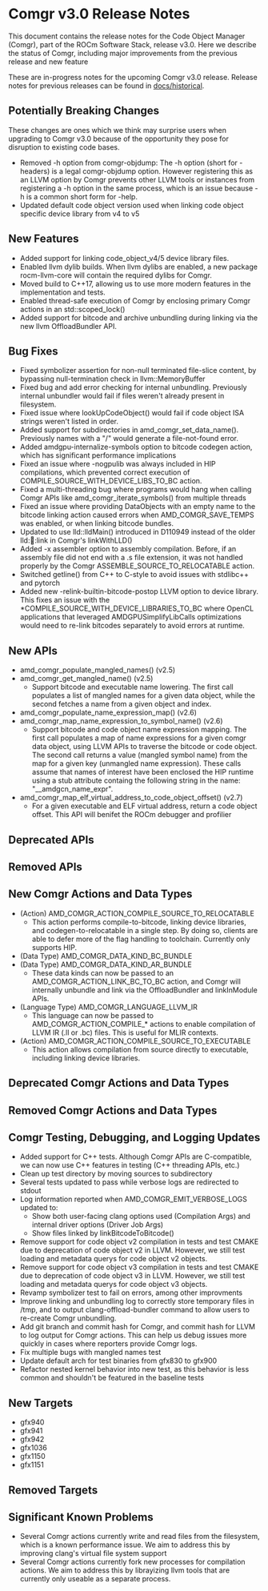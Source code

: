 Comgr v3.0 Release Notes
========================

This document contains the release notes for the Code Object Manager (Comgr),
part of the ROCm Software Stack, release v3.0. Here we describe the status of
Comgr, including major improvements from the previous release and new feature

These are in-progress notes for the upcoming Comgr v3.0 release.
Release notes for previous releases can be found in
[docs/historical](docs/historical).

Potentially Breaking Changes
----------------------------
These changes are ones which we think may surprise users when upgrading to
Comgr v3.0 because of the opportunity they pose for disruption to existing
code bases.

-  Removed -h option from comgr-objdump: The -h option (short for -headers) is a
legal comgr-objdump option. However registering this as an LLVM option by Comgr
prevents other LLVM tools or instances from registering a -h option in the same
process, which is an issue because -h is a common short form for -help.
-  Updated default code object version used when linking code object specific
device library from v4 to v5

New Features
------------
- Added support for linking code\_object\_v4/5 device library files.
- Enabled llvm dylib builds. When llvm dylibs are enabled, a new package
rocm-llvm-core will contain the required dylibs for Comgr.
- Moved build to C++17, allowing us to use more modern features in the
implementation and tests.
- Enabled thread-safe execution of Comgr by enclosing primary Comgr actions in
an std::scoped\_lock()
- Added support for bitcode and archive unbundling during linking via the new
llvm OffloadBundler API.

Bug Fixes
---------
- Fixed symbolizer assertion for non-null terminated file-slice content,
by bypassing null-termination check in llvm::MemoryBuffer
- Fixed bug and add error checking for internal unbundling. Previously internal
unbundler would fail if files weren't already present in filesystem.
- Fixed issue where lookUpCodeObject() would fail if code object ISA strings
weren't listed in order.
- Added support for subdirectories in amd\_comgr\_set\_data\_name(). Previously
names with a "/" would generate a file-not-found error.
- Added amdgpu-internalize-symbols option to bitcode codegen action, which has
significant performance implications
- Fixed an issue where -nogpulib was always included in HIP compilations, which
prevented correct execution of
COMPILE\_SOURCE\_WITH\_DEVICE\_LIBS\_TO\_BC action.
- Fixed a multi-threading bug where programs would hang when calling Comgr APIs
like amd\_comgr\_iterate\_symbols() from multiple threads
- Fixed an issue where providing DataObjects with an empty name to the bitcode
linking action caused errors when AMD\_COMGR\_SAVE\_TEMPS was enabled, or when
linking bitcode bundles.
- Updated to use lld::lldMain() introduced in D110949 instead of the older
lld::elf::link in Comgr's linkWithLLD()
- Added -x assembler option to assembly compilation. Before, if an assembly file
did not end with a .s file extension, it was not handled properly by the Comgr
ASSEMBLE\_SOURCE\_TO\_RELOCATABLE action.
- Switched getline() from C++ to C-style to avoid issues with stdlibc++ and
pytorch
- Added new -relink-builtin-bitcode-postop LLVM option to device library. This
fixes an issue with the \*COMPILE\_SOURCE\_WITH\_DEVICE\_LIBRARIES\_TO\_BC where
OpenCL applications that leveraged AMDGPUSimplifyLibCalls optimizations would
need to re-link bitcodes separately to avoid errors at runtime.

New APIs
--------
- amd\_comgr\_populate\_mangled\_names() (v2.5)
- amd\_comgr\_get\_mangled\_name() (v2.5)
    - Support bitcode and executable name lowering. The first call populates a
    list of mangled names for a given data object, while the second fetches a
    name from a given object and index.
- amd\_comgr\_populate\_name\_expression\_map() (v2.6)
- amd\_comgr\_map\_name\_expression\_to\_symbol\_name() (v2.6)
    - Support bitcode and code object name expression mapping. The first call
    populates a map of name expressions for a given comgr data object, using
    LLVM APIs to traverse the bitcode or code object. The second call returns
    a value (mangled symbol name) from the map for a given key (unmangled
    name expression). These calls assume that names of interest have been
    enclosed the HIP runtime using a stub attribute containg the following
    string in the name: "__amdgcn_name_expr".
- amd\_comgr\_map\_elf\_virtual\_address\_to\_code\_object\_offset() (v2.7)
    - For a given executable and ELF virtual address, return a code object
    offset. This API will benifet the ROCm debugger and profilier


Deprecated APIs
---------------

Removed APIs
------------

New Comgr Actions and Data Types
--------------------------------
- (Action) AMD\_COMGR\_ACTION\_COMPILE\_SOURCE\_TO\_RELOCATABLE
  - This action performs compile-to-bitcode, linking device libraries, and
codegen-to-relocatable in a single step. By doing so, clients are able to defer more
of the flag handling to toolchain. Currently only supports HIP.
- (Data Type) AMD\_COMGR\_DATA\_KIND\_BC\_BUNDLE
- (Data Type) AMD\_COMGR\_DATA\_KIND\_AR\_BUNDLE
  - These data kinds can now be passed to an AMD\_COMGR\_ACTION\_LINK\_BC\_TO\_BC
action, and Comgr will internally unbundle and link via the OffloadBundler and linkInModule APIs.
- (Language Type) AMD\_COMGR\_LANGUAGE\_LLVM\_IR
  - This language can now be passed to AMD\_COMGR\_ACTION\_COMPILE\_\* actions
  to enable compilation of LLVM IR (.ll or .bc) files. This is useful for MLIR
  contexts.
- (Action) AMD\_COMGR\_ACTION\_COMPILE\_SOURCE\_TO\_EXECUTABLE
  - This action allows compilation from source directly to executable, including
  linking device libraries.


Deprecated Comgr Actions and Data Types
---------------------------------------

Removed Comgr Actions and Data Types
------------------------------------

Comgr Testing, Debugging, and Logging Updates
---------------------------------------------
- Added support for C++ tests. Although Comgr APIs are C-compatible, we can now
use C++ features in testing (C++ threading APIs, etc.)
- Clean up test directory by moving sources to subdirectory
- Several tests updated to pass while verbose logs are redirected to stdout
- Log information reported when AMD\_COMGR\_EMIT\_VERBOSE\_LOGS updated to:
    - Show both user-facing clang options used (Compilation Args) and internal
    driver options (Driver Job Args)
    - Show files linked by linkBitcodeToBitcode()
- Remove support for code object v2 compilation in tests and test CMAKE due to
deprecation of code object v2 in LLVM. However, we still test loading and
metadata querys for code object v2 objects.
- Remove support for code object v3 compilation in tests and test CMAKE due to
deprecation of code object v3 in LLVM. However, we still test loading and
metadata querys for code object v3 objects.
- Revamp symbolizer test to fail on errors, among other improvments
- Improve linking and unbundling log to correctly store temporary files in /tmp,
and to output clang-offload-bundler command to allow users to re-create Comgr
unbundling.
- Add git branch and commit hash for Comgr, and commit hash for LLVM to log
output for Comgr actions. This can help us debug issues more quickly in cases
where reporters provide Comgr logs.
- Fix multiple bugs with mangled names test
- Update default arch for test binaries from gfx830 to gfx900
- Refactor nested kernel behavior into new test, as this behavior is less common
and shouldn't be featured in the baseline tests

New Targets
-----------
 - gfx940
 - gfx941
 - gfx942
 - gfx1036
 - gfx1150
 - gfx1151

Removed Targets
---------------

Significant Known Problems
--------------------------
- Several Comgr actions currently write and read files from the filesystem,
which is a known performance issue. We aim to address this by improving
clang's virtual file system support
- Several Comgr actions currently fork new processes for compilation actions. We
aim to address this by librayizing llvm tools that are currently only useable as
a separate process.
